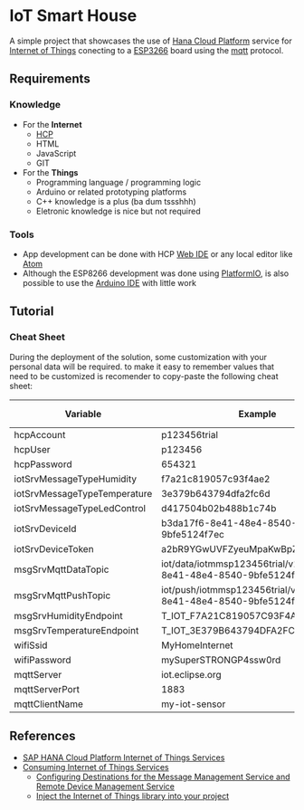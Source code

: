 # IoT Smart House

A simple project that showcases the use of [Hana Cloud Platform](https://account.hanatrial.ondemand.com/) service for [Internet of Things](https://hcp.sap.com/capabilities/iot.html) conecting to a [ESP3266](https://espressif.com/en/products/hardware/esp8266ex/overview) board using the [mqtt](http://mqtt.org/) protocol.

## Requirements

### Knowledge

- For the **Internet**
  - [HCP](https://open.sap.com/courses/hanacloud1)
  - HTML
  - JavaScript
  - GIT
- For the **Things**
  - Programming language / programming logic
  - Arduino or related prototyping platforms
  - C++ knowledge is a plus (ba dum tssshhh)
  - Eletronic knowledge is nice but not required

### Tools

- App development can be done with HCP [Web IDE](https://hcp.sap.com/capabilities/devops/web-ide.html) or any local editor like [Atom](https://atom.io/)
- Although the ESP8266 development was done using  [PlatformIO](http://platformio.org/), is also possible to use the [Arduino IDE](https://www.arduino.cc/en/Main/Software) with little work 

## Tutorial

### Cheat Sheet

During the deployment of the solution, some customization with your personal data will be required. to make it easy to remember values that need to be customized is recomender to copy-paste the following cheat sheet:

Variable | Example | Your Values
---------|---------|------------
hcpAccount | p123456trial |
hcpUser | p123456 |
hcpPassword | 654321 |
iotSrvMessageTypeHumidity | f7a21c819057c93f4ae2 |
iotSrvMessageTypeTemperature | 3e379b643794dfa2fc6d |
iotSrvMessageTypeLedControl | d417504b02b488b1c74b |
iotSrvDeviceId | b3da17f6-8e41-48e4-8540-9bfe5124f7ec |
iotSrvDeviceToken | a2bR9YGwUVFZyeuMpaKwBpZpzbSrsJd |
msgSrvMqttDataTopic | iot/data/iotmmsp123456trial/v1/b3da17f6-8e41-48e4-8540-9bfe5124f7ec |
msgSrvMqttPushTopic | iot/push/iotmmsp123456trial/v1/b3da17f6-8e41-48e4-8540-9bfe5124f7ec |
msgSrvHumidityEndpoint | T_IOT_F7A21C819057C93F4AE2 |
msgSrvTemperatureEndpoint | T_IOT_3E379B643794DFA2FC6D |
wifiSsid | MyHomeInternet |
wifiPassword | mySuperSTRONGP4ssw0rd |
mqttServer | iot.eclipse.org |
mqttServerPort | 1883 |
mqttClientName | my-iot-sensor |

## References

* [SAP HANA Cloud Platform Internet of Things Services](https://help.hana.ondemand.com/iot/frameset.htm)
* [Consuming Internet of Things Services](https://help.hana.ondemand.com/webide_hat/frameset.htm?8270730208e74b2d91b39a5eaa7315c8.html)
  * [Configuring Destinations for the Message Management Service and Remote Device Management Service](https://help.hana.ondemand.com/webide_hat/frameset.htm?86424e00177142e99a8d50ad99706233.html)
  * [Inject the Internet of Things library into your project](https://help.hana.ondemand.com/webide_hat/frameset.htm?44ad459c32124afc8f10e6436f239622.html)
